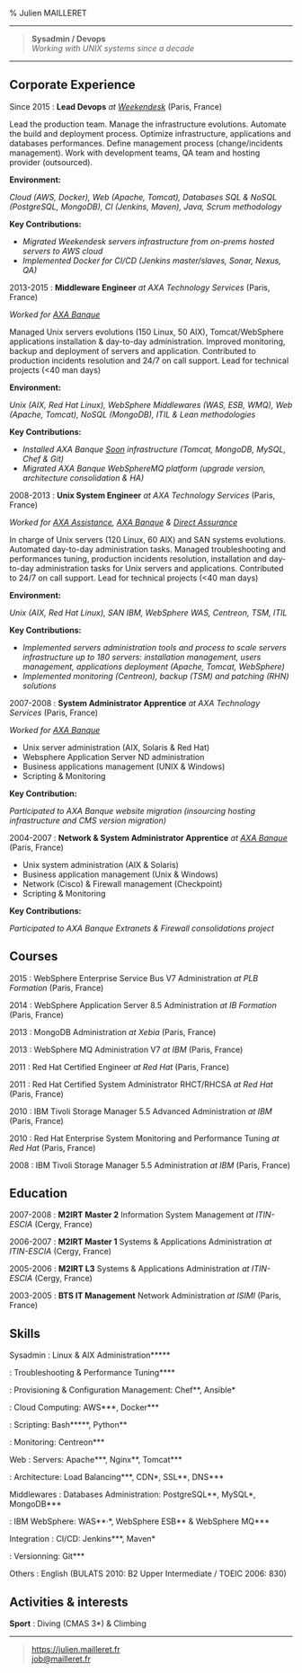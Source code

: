 % Julien MAILLERET

----

>  **Sysadmin / Devops**
>  \
>  *Working with UNIX systems since a decade*

----

Corporate Experience
--------------------

Since 2015
:   **Lead Devops** *at [Weekendesk](http://www.Weekendesk.fr)* (Paris, France)

Lead the production team. Manage the infrastructure evolutions. Automate the build and deployment process. Optimize infrastructure, applications and databases performances. Define management process (change/incidents management). Work with development teams, QA team and hosting provider (outsourced).

**Environment:**

*Cloud (AWS, Docker), Web (Apache, Tomcat), Databases SQL & NoSQL (PostgreSQL, MongoDB), CI (Jenkins, Maven), Java, Scrum methodology*

**Key Contributions:**

* *Migrated Weekendesk servers infrastructure from on-prems hosted servers to AWS cloud*
* *Implemented Docker for CI/CD (Jenkins master/slaves, Sonar, Nexus, QA)*

2013-2015
:   **Middleware Engineer** *at AXA Technology Services* (Paris, France)

*Worked for [AXA Banque](http://www.axabanque.fr)*

Managed Unix servers evolutions (150 Linux, 50 AIX), Tomcat/WebSphere applications installation & day-to-day administration. Improved monitoring, backup and deployment of servers and application. Contributed to production incidents resolution and 24/7 on call support. Lead for technical projects (<40 man days)

**Environment:**

*Unix (AIX, Red Hat Linux), WebSphere Middlewares (WAS, ESB, WMQ), Web (Apache, Tomcat), NoSQL (MongoDB), ITIL & Lean methodologies*

**Key Contributions:**

* *Installed AXA Banque [Soon](https://www.soon.fr) infrastructure (Tomcat, MongoDB, MySQL, Chef & Git)*
* *Migrated AXA Banque WebSphereMQ platform (upgrade version, architecture consolidation & HA)*

2008-2013
:   **Unix System Engineer** *at AXA Technology Services* (Paris, France)

*Worked for [AXA Assistance](http://www.axa-assistance.fr), [AXA Banque](http://www.axabanque.fr) & [Direct Assurance](http://www.direct-assurance.fr)*

In charge of Unix servers (120 Linux, 60 AIX) and SAN systems evolutions. Automated day-to-day administration tasks. Managed troubleshooting and performances tuning, production incidents resolution, installation and day-to-day administration tasks for Unix servers and applications. Contributed to 24/7 on call support. Lead for technical projects (<40 man days)

**Environment:**

*Unix (AIX, Red Hat Linux), SAN IBM, WebSphere WAS, Centreon, TSM, ITIL*

**Key Contributions:**

* *Implemented servers administration tools and process to scale servers infrastructure up to 180 servers: installation management, users management, applications deployment (Apache, Tomcat, WebSphere)*
* *Implemented monitoring (Centreon), backup (TSM) and patching (RHN) solutions*

2007-2008
:   **System Administrator Apprentice** *at AXA Technology Services* (Paris, France)

*Worked for [AXA Banque](http://www.axabanque.fr)*

* Unix server administration (AIX, Solaris & Red Hat)
* Websphere Application Server ND administration
* Business applications management (UNIX & Windows)
* Scripting & Monitoring

**Key Contribution:**

*Participated to AXA Banque website migration (insourcing hosting infrastructure and CMS version migration)*

2004-2007
:   **Network & System Administrator Apprentice** *at [AXA Banque](https://www.axabanque.fr)* (Paris, France)

* Unix system administration (AIX & Solaris)
* Business application management (Unix & Windows)
* Network (Cisco) & Firewall management (Checkpoint)
* Scripting & Monitoring

**Key Contributions:**

*Participated to AXA Banque Extranets & Firewall consolidations project*

Courses
-------

2015
:    WebSphere Enterprise Service Bus V7 Administration *at PLB Formation* (Paris, France)

2014
:    WebSphere Application Server 8.5 Administration *at IB Formation* (Paris, France)

2013
:    MongoDB Administration *at Xebia* (Paris, France)

2013
:    WebSphere MQ Administration V7 *at IBM* (Paris, France)

2011
:    Red Hat Certified Engineer *at Red Hat* (Paris, France)

2011
:    Red Hat Certified System Administrator RHCT/RHCSA *at Red Hat* (Paris, France)

2010
:    IBM Tivoli Storage Manager 5.5 Advanced Administration *at IBM* (Paris, France)

2010
:    Red Hat Enterprise System Monitoring and Performance Tuning *at Red Hat* (Paris, France)

2008
:    IBM Tivoli Storage Manager 5.5 Administration *at IBM* (Paris, France)

Education
---------

2007-2008
:    **M2IRT Master 2** Information System Management *at ITIN-ESCIA* (Cergy, France)


2006-2007
:    **M2IRT Master 1** Systems & Applications Administration *at ITIN-ESCIA* (Cergy, France)

2005-2006
:    **M2IRT L3** Systems & Applications Administration *at ITIN-ESCIA* (Cergy, France)

2003-2005
:    **BTS IT Management** Network Administration *at ISIMI* (Paris, France)

Skills
------

Sysadmin
:    Linux & AIX Administration*****

:    Troubleshooting & Performance Tuning****

:    Provisioning & Configuration Management: Chef\*\*, Ansible\*

:    Cloud Computing: AWS\*\*\*, Docker\*\*\*

:    Scripting: Bash*****, Python\*\*

:    Monitoring: Centreon\*\*\*

Web
:    Servers: Apache\*\*\*, Nginx\*\*, Tomcat\*\*\*

:    Architecture: Load Balancing\*\*\*, CDN\*, SSL\*\*, DNS\*\*\*

Middlewares
:    Databases Administration: PostgreSQL\*\*, MySQL\*, MongoDB\*\*\*

:    IBM WebSphere: WAS\*\*·\*, WebSphere ESB\*\* & WebSphere MQ\*\*\*

Integration
:    CI/CD: Jenkins\*\*\*, Maven\*

:    Versionning: Git\*\*\*

Others
:    English (BULATS 2010: B2 Upper Intermediate / TOEIC 2006: 830)

Activities & interests
-----------------------

**Sport**
:    Diving (CMAS 3*) & Climbing

----

> <https://julien.mailleret.fr>\
> <job@mailleret.fr>
